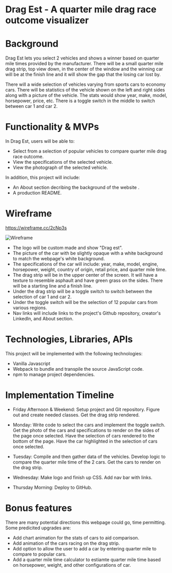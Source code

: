 # Drag Est - A quarter mile drag race outcome visualizer 

# Background 

Drag Est lets you select 2 vehicles and shows a winner based on quarter mile times provided by the manufacturer. There will be a small quarter mile drag strip, top view down, in the center of the window and the winning car will be at the finish line and it will show the gap that the losing car lost by. 

There will a wide selection of vehicles varying from sports cars to economy cars. There will be statistics of the vehicle shown on the left and right sides along with a picture of the vehicle. The stats would show year, make, model, horsepower, price, etc. There is a toggle switch in the middle to switch between car 1 and car 2.

# Functionality & MVPs

In Drag Est, users will be able to:

- Select from a selection of popular vehicles to compare quarter mile drag race outcome.
- View the specifications of the selected vehicle.
- View the photograph of the selected vehicle.

In addition, this project will include:

- An About section decribing the background of the website .
- A production README.

# Wireframe

https://wireframe.cc/2cNp3s

![Wireframe](../wireframe.png)

- The logo will be custom made and show "Drag est".
- The picture of the car with be slightly opaque with a white background to match the webpage's white background.
- The specifications of the car will include: year, make, model, engine, horsepower, weight, country of origin, retail price, and quarter mile time.  
- The drag strip will be in the upper center of the screen. It will have a texture to resemble asphault and have green grass on the sides. There will be a starting line and a finish line. 
- Under the drag strip will be a toggle switch to switch between the selection of car 1 and car 2. 
- Under the toggle switch will be the selection of 12 popular cars from various regions.
- Nav links will include links to the project's Github repository, creator's LinkedIn, and About section.

# Technologies, Libraries, APIs

This project will be implemented with the following technologies:

- Vanilla Javascript 
- Webpack to bundle and transpile the source JavaScript code.
- npm to manage project dependencies.

# Implementation Timeline

- Friday Afternoon & Weekend: Setup project and Git repository. Figure out and create needed classes. Get the drag strip rendered. 

- Monday: Write code to select the cars and implement the toggle switch. Get the photo of the cars and specifications to render on the sides of the page once selected. Have the selection of cars rendered to the bottom of the page. Have the car highlighted in the selection of cars once selected. 

- Tuesday: Compile and then gather data of the vehicles. Develop logic to compare the quarter mile time of the 2 cars. Get the cars to render on the drag strip. 

- Wednesday: Make logo and finish up CSS. Add nav bar with links. 

- Thursday Morning: Deploy to GitHub. 

# Bonus features

There are many potential directions this webpage could go, time permitting. Some predicited upgrades are:

- Add chart animation for the stats of cars to aid comparison. 
- Add animation of the cars racing on the drag strip. 
- Add option to allow the user to add a car by entering quarter mile to compare to popular cars. 
- Add a quarter mile time calculator to estiamte quarter mile time based on horsepower, weight, and other configurations of car. 
